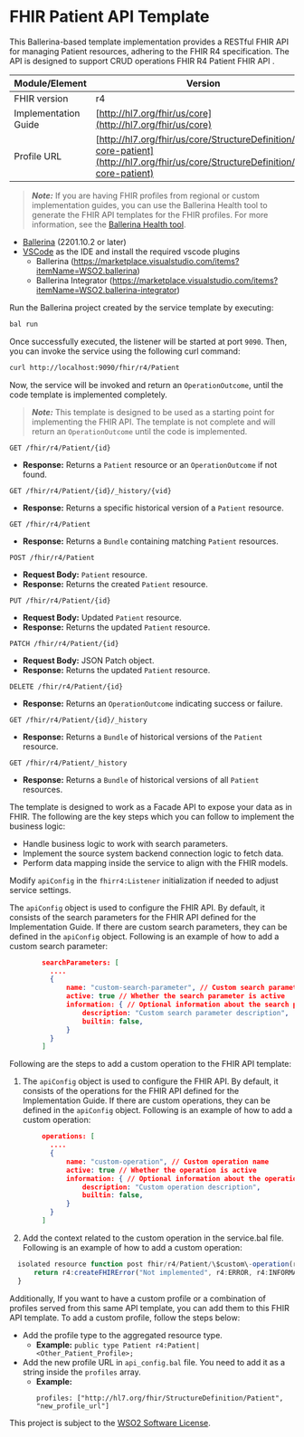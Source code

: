 # FHIR Patient API Template

This Ballerina-based template implementation provides a RESTful FHIR API for managing  Patient  resources, adhering to the FHIR R4 specification. The API is designed to support CRUD operations FHIR R4  Patient FHIR API .

| Module/Element       | Version |
| -------------------- | ------- |
| FHIR version         | r4 |
| Implementation Guide | [http://hl7.org/fhir/us/core](http://hl7.org/fhir/us/core) |
| Profile URL          |[http://hl7.org/fhir/us/core/StructureDefinition/us-core-patient](http://hl7.org/fhir/us/core/StructureDefinition/us-core-patient)|

> **_Note:_**  If you are having FHIR profiles from regional or custom implementation guides, you can use the Ballerina Health tool to generate the FHIR API templates for the FHIR profiles. For more information, see the [Ballerina Health tool](https://ballerina.io/learn/health-tool/#fhir-template-generation).

- [Ballerina](https://ballerina.io/downloads/) (2201.10.2 or later)
- [VSCode](https://code.visualstudio.com/download) as the IDE and install the required vscode plugins
    - Ballerina (https://marketplace.visualstudio.com/items?itemName=WSO2.ballerina)
    - Ballerina Integrator (https://marketplace.visualstudio.com/items?itemName=WSO2.ballerina-integrator)

Run the Ballerina project created by the service template by executing:
```sh
bal run
```
Once successfully executed, the listener will be started at port `9090`. Then, you can invoke the service using the following curl command:
```sh
curl http://localhost:9090/fhir/r4/Patient
```
Now, the service will be invoked and return an `OperationOutcome`, until the code template is implemented completely.

> **_Note:_**  This template is designed to be used as a starting point for implementing the FHIR API. The template is not complete and will return an `OperationOutcome` until the code is implemented.


```http
GET /fhir/r4/Patient/{id}
```
- **Response:** Returns a `Patient` resource or an `OperationOutcome` if not found.

```http
GET /fhir/r4/Patient/{id}/_history/{vid}
```
- **Response:** Returns a specific historical version of a `Patient` resource.

```http
GET /fhir/r4/Patient
```
- **Response:** Returns a `Bundle` containing matching `Patient` resources.

```http
POST /fhir/r4/Patient
```
- **Request Body:** `Patient` resource.
- **Response:** Returns the created `Patient` resource.

```http
PUT /fhir/r4/Patient/{id}
```
- **Request Body:** Updated `Patient` resource.
- **Response:** Returns the updated `Patient` resource.

```http
PATCH /fhir/r4/Patient/{id}
```
- **Request Body:** JSON Patch object.
- **Response:** Returns the updated `Patient` resource.

```http
DELETE /fhir/r4/Patient/{id}
```
- **Response:** Returns an `OperationOutcome` indicating success or failure.

```http
GET /fhir/r4/Patient/{id}/_history
```
- **Response:** Returns a `Bundle` of historical versions of the `Patient` resource.

```http
GET /fhir/r4/Patient/_history
```
- **Response:** Returns a `Bundle` of historical versions of all `Patient` resources.

The template is designed to work as a Facade API to expose your data as in FHIR. The following are the key steps which you can follow to implement the business logic:
- Handle business logic to work with search parameters.
- Implement the source system backend connection logic to fetch data.
- Perform data mapping inside the service to align with the FHIR models.

Modify `apiConfig` in the `fhirr4:Listener` initialization if needed to adjust service settings.

The `apiConfig` object is used to configure the FHIR API. By default, it consists of the search parameters for the FHIR API defined for the Implementation Guide. If there are custom search parameters, they can be defined in the `apiConfig` object. Following is an example of how to add a custom search parameter:

```json
        searchParameters: [
          ....
          {
              name: "custom-search-parameter", // Custom search parameter name
              active: true // Whether the search parameter is active
              information: { // Optional information about the search parameter
                  description: "Custom search parameter description",
                  builtin: false,
              }
          }
        ]
  ```


Following are the steps to add a custom operation to the FHIR API template:

1. The `apiConfig` object is used to configure the FHIR API. By default, it consists of the operations for the FHIR API defined for the Implementation Guide. If there are custom operations, they can be defined in the `apiConfig` object. Following is an example of how to add a custom operation:
```json
        operations: [
          ....
          {
              name: "custom-operation", // Custom operation name
              active: true // Whether the operation is active
              information: { // Optional information about the operation
                  description: "Custom operation description",
                  builtin: false,
              }
          }
        ]
  ```
  2. Add the context related to the custom operation in the service.bal file. Following is an example of how to add a custom operation:
  ```typescript
    isolated resource function post fhir/r4/Patient/\$custom\-operation(r4:FHIRContext fhirContext, Patient procedure) returns r4:OperationOutcome|r4:FHIRError {
        return r4:createFHIRError("Not implemented", r4:ERROR, r4:INFORMATIONAL, httpStatusCode = http:STATUS_NOT_IMPLEMENTED);
    }
  ```

Additionally, If you want to have a custom profile or a combination of profiles served from this same API template, you can add them to this FHIR API template. To add a custom profile, follow the steps below:

- Add the profile type to the aggregated resource type.
  - **Example:** `public type Patient r4:Patient|<Other_Patient_Profile>;`
- Add the new profile URL in `api_config.bal` file. You need to add it as a string inside the `profiles` array.
  - **Example:**
    ```ballerina
    profiles: ["http://hl7.org/fhir/StructureDefinition/Patient", "new_profile_url"]
    ```

This project is subject to the [WSO2 Software License](../LICENCE).

